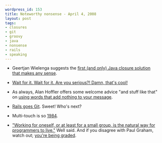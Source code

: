 ```yaml
---
wordpress_id: 153
title: Noteworthy nonsense - April 4, 2008
layout: post
tags:
- closures
- git
- groovy
- java
- nonsense
- rails
- speaking
---
```

* Geertjan Wielenga suggests the [first (and only) Java closure solution that makes any sense](http://groovy.dzone.com/news/closures-solution-include-groo "Closures Solution: Include Groovy in the JDK? — Groovy Zone").

* [Wait for it. Wait for it. Are you serious?! Damn, that's cool!](http://www.evernote.com/video/ "Evernote - Overview Video")

* As always, Alan Hoffler offers some welcome advice "and stuff like that" on [using words that add nothing to your message](http://www.millswyck.com/blog/index.php/2008/03/16/talk-for-uh-twenty-seconds/ "Your message and other things you say - Talk for, uh, twenty seconds?").

* [Rails goes Git](http://weblog.rubyonrails.org/2008/4/2/rails-is-moving-from-svn-to-git "Riding Rails: Rails is moving from SVN to Git").  Sweet!  Who's next?

* Multi-touch is so [1984](http://www.ted.com/talks/view/id/230 "TED Talks — Nicholas Negroponte demonstrating touch screen technology at the inaugural TED conference in 1984").

* ["Working for oneself, or at least for a small group, is the natural way for programmers to live."](http://www.paulgraham.com/boss.html "You Weren't Meant to Have a Boss") Well said.  And if you disagree with Paul Graham, watch out; [you're being graded](http://www.paulgraham.com/disagree.html "How to Disagree").
